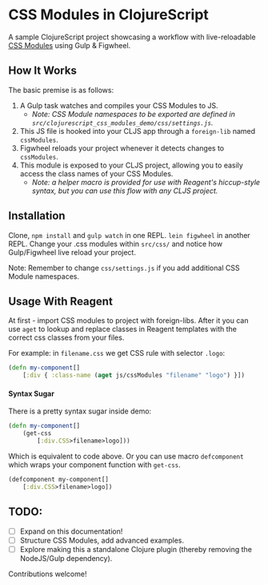 # CSS Modules in ClojureScript

A sample ClojureScript project showcasing a workflow with live-reloadable [CSS Modules](http://glenmaddern.com/articles/css-modules) using Gulp & Figwheel.

## How It Works

The basic premise is as follows:

1. A Gulp task watches and compiles your CSS Modules to JS.
    * *Note: CSS Module namespaces to be exported are defined in `src/clojurescript_css_modules_demo/css/settings.js`.*
2. This JS file is hooked into your CLJS app through a `foreign-lib` named `cssModules`.
3. Figwheel reloads your project whenever it detects changes to `cssModules`.
4. This module is exposed to your CLJS project, allowing you to easily access the class names of your CSS Modules.
    * *Note: a helper macro is provided for use with Reagent's hiccup-style syntax, but you can use this flow with any CLJS project.*

## Installation
Clone, `npm install` and `gulp watch` in one REPL.
`lein figwheel` in another REPL.
Change your .css modules within `src/css/` and notice how Gulp/Figwheel live reload your project.

Note: Remember to change `css/settings.js` if you add additional CSS Module namespaces.


## Usage With Reagent
At first - import CSS modules to project with foreign-libs. After it you can use `aget` to lookup and replace classes in Reagent templates with the correct css classes from your files.


For example: in `filename.css` we get CSS rule with selector `.logo`:

```clojure
(defn my-component[]
	[:div { :class-name (aget js/cssModules "filename" "logo") }])
```

#### Syntax Sugar

There is a pretty syntax sugar inside demo:

```clojure
(defn my-component[]
	(get-css 
		[:div.CSS>filename>logo]))
```

Which is equivalent to code above. Or you can use macro `defcomponent` which wraps your component function with `get-css`.

```clojure
(defcomponent my-component[]
	[:div.CSS>filename>logo])
```

## TODO:
* [ ] Expand on this documentation!
* [ ] Structure CSS Modules, add advanced examples.
* [ ] Explore making this a standalone Clojure plugin (thereby removing the NodeJS/Gulp dependency).

Contributions welcome!